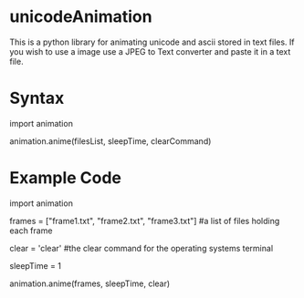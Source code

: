# unicodeAnimation
This is a python library for animating unicode and ascii stored in text files. 
If you wish to use a image use a JPEG to Text converter and paste it in a text file.

# Syntax
import animation

animation.anime(filesList, sleepTime, clearCommand)

# Example Code

import animation

frames = ["frame1.txt", "frame2.txt", "frame3.txt"] #a list of files holding each frame

clear = 'clear' #the clear command for the operating systems terminal

sleepTime = 1 

animation.anime(frames, sleepTime, clear)
